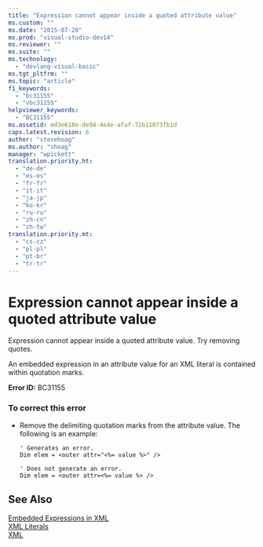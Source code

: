 ```yaml
---
title: "Expression cannot appear inside a quoted attribute value"
ms.custom: ""
ms.date: "2015-07-20"
ms.prod: "visual-studio-dev14"
ms.reviewer: ""
ms.suite: ""
ms.technology: 
  - "devlang-visual-basic"
ms.tgt_pltfrm: ""
ms.topic: "article"
f1_keywords: 
  - "bc31155"
  - "vbc31155"
helpviewer_keywords: 
  - "BC31155"
ms.assetid: ed3e618e-de94-4e4e-afaf-72b11073fb1d
caps.latest.revision: 6
author: "stevehoag"
ms.author: "shoag"
manager: "wpickett"
translation.priority.ht: 
  - "de-de"
  - "es-es"
  - "fr-fr"
  - "it-it"
  - "ja-jp"
  - "ko-kr"
  - "ru-ru"
  - "zh-cn"
  - "zh-tw"
translation.priority.mt: 
  - "cs-cz"
  - "pl-pl"
  - "pt-br"
  - "tr-tr"
---
```

# Expression cannot appear inside a quoted attribute value
Expression cannot appear inside a quoted attribute value. Try removing quotes.  
  
 An embedded expression in an attribute value for an XML literal is contained within quotation marks.  
  
 **Error ID:** BC31155  
  
### To correct this error  
  
-   Remove the delimiting quotation marks from the attribute value. The following is an example:  
  
    ```vb#  
    ' Generates an error.  
    Dim elem = <outer attr="<%= value %>" />  
  
    ' Does not generate an error.  
    Dim elem = <outer attr=<%= value %> />  
    ```  
  
## See Also  
 [Embedded Expressions in XML](../../visual-basic\programming-guide\language-features\xml/embedded-expressions-in-xml.md)   
 [XML Literals](../../visual-basic\language-reference\xml-literals/index.md)   
 [XML](../../visual-basic\programming-guide\language-features\xml/index.md)